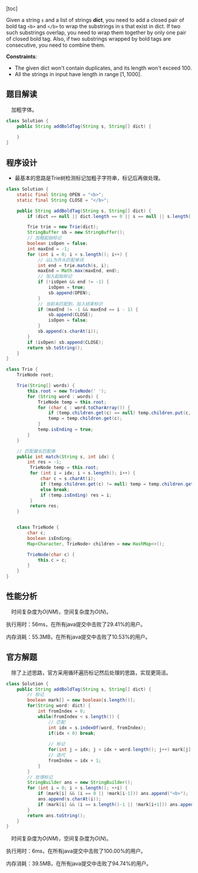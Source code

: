 [toc]

Given a string `s` and a list of strings **dict**, you need to add a closed pair of bold tag `<b>` and `</b>` to wrap the substrings in s that exist in dict. If two such substrings overlap, you need to wrap them together by only one pair of closed bold tag. Also, if two substrings wrapped by bold tags are consecutive, you need to combine them.



**Constraints**:

* The given dict won't contain duplicates, and its length won't exceed 100.
* All the strings in input have length in range $[1, 1000]$.



## 题目解读

&emsp;加粗字体。

```java
class Solution {
    public String addBoldTag(String s, String[] dict) {
        
    }
}
```

## 程序设计

* 最基本的思路是Trie树检测标记加粗子字符串，标记后再做处理。

```java
class Solution {
    static final String OPEN = "<b>";
    static final String CLOSE = "</b>";

    public String addBoldTag(String s, String[] dict) {
        if (dict == null || dict.length == 0 || s == null || s.length() == 0) return s;

        Trie trie = new Trie(dict);
        StringBuffer sb = new StringBuffer();
        // 加粗起始标记
        boolean isOpen = false;
        int maxEnd = -1;
        for (int i = 0; i < s.length(); i++) {
            // 以i为开头匹配单词
            int end = trie.match(s, i);
            maxEnd = Math.max(maxEnd, end);
            // 加入起始标记
            if (!isOpen && end != -1) {
                isOpen = true;
                sb.append(OPEN);
            }
            // 当前未匹配到，加入结束标识
            if (maxEnd != -1 && maxEnd == i - 1) {
                sb.append(CLOSE);
                isOpen = false;
            }
            sb.append(s.charAt(i));
        }
        if (isOpen) sb.append(CLOSE);
        return sb.toString();
    }
}

class Trie {
    TrieNode root;

    Trie(String[] words) {
        this.root = new TrieNode(' ');
        for (String word : words) {
            TrieNode temp = this.root;
            for (char c : word.toCharArray()) {
                if (temp.children.get(c) == null) temp.children.put(c, new TrieNode(c));
                temp = temp.children.get(c);
            }
            temp.isEnding = true;
        }
    }

    // 匹配最长匹配串
    public int match(String s, int idx) {
        int res = -1;
         TrieNode temp = this.root;
         for (int i = idx; i < s.length(); i++) {
             char c = s.charAt(i);
             if (temp.children.get(c) != null) temp = temp.children.get(c);
             else break;
             if (temp.isEnding) res = i;
         }
         return res;
    }


    class TrieNode {
        char c;
        boolean isEnding;
        Map<Character, TrieNode> children = new HashMap<>();

        TrieNode(char c) {
            this.c = c;
        }
    }
}
```

## 性能分析

&emsp;时间复杂度为$O(NM)$，空间复杂度为$O(N)$。

执行用时：56ms，在所有java提交中击败了29.41%的用户。

内存消耗：55.3MB，在所有java提交中击败了10.53%的用户。

## 官方解题

&emsp;除了上述思路，官方采用循环遍历标记然后处理的思路，实现更简洁。

```java
class Solution {
    public String addBoldTag(String s, String[] dict) {
        // 标记
        boolean mark[] = new boolean[s.length()];
        for(String word: dict) {
            int fromIndex = 0;
            while(fromIndex < s.length()) {
                // 匹配
                int idx = s.indexOf(word, fromIndex);
                if(idx < 0) break;
                
                // 标记
                for(int j = idx; j < idx + word.length(); j++) mark[j] = true;
                // 迭代
                fromIndex = idx + 1;
            }
        }
        // 处理标记
        StringBuilder ans = new StringBuilder();
        for (int i = 0; i < s.length(); ++i) {
            if (mark[i] && (i == 0 || !mark[i-1])) ans.append("<b>");
            ans.append(s.charAt(i));
            if (mark[i] && (i == s.length()-1 || !mark[i+1])) ans.append("</b>");
        }
        return ans.toString();
    }
}
```

&emsp;时间复杂度为$O(NM)$，空间复杂度为$O(N)$。

执行用时：6ms，在所有java提交中击败了100.00%的用户。

内存消耗：39.5MB，在所有java提交中击败了94.74%的用户。